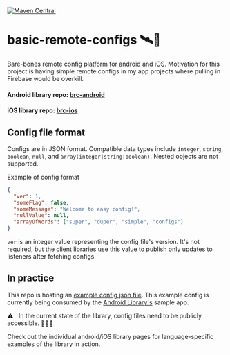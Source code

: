 [![Maven Central](https://maven-badges.herokuapp.com/maven-central/io.github.bradpatras/brc-android/badge.png)](https://maven-badges.herokuapp.com/maven-central/io.github.bradpatras/brc-android)
# basic-remote-configs  🛰📝
Bare-bones remote config platform for android and iOS.  Motivation for this project is having simple remote configs in my app projects where pulling in Firebase would be overkill.

#### Android library repo: [brc-android](https://github.com/BradPatras/brc-android)
#### iOS library repo: [brc-ios](https://github.com/BradPatras/brc-ios)

## Config file format
Configs are in JSON format. Compatible data types include `integer`, `string`, `boolean`, `null`, and `array(integer|string|boolean)`. Nested objects are not supported.

Example of config format
```json
{
  "ver": 1,
  "someFlag": false,
  "someMessage": "Welcome to easy config!",
  "nullValue": null,
  "arrayOfWords": ["super", "duper", "simple", "configs"]
}
```
`ver` is an integer value representing the config file's version. It's not required, but the client libraries use this value to publish only updates to listeners after fetching configs.

## In practice
This repo is hosting an [example config json file](/examples/simple.json). This example config is currently being consumed by the [Android Library's](https://github.com/BradPatras/brc-android) sample app. 

⚠️ &nbsp; In the current state of the library, config files need to be publicly accessible. 🤷🏻‍♂️ 

Check out the individual android/iOS library pages for language-specific examples of the library in action.
